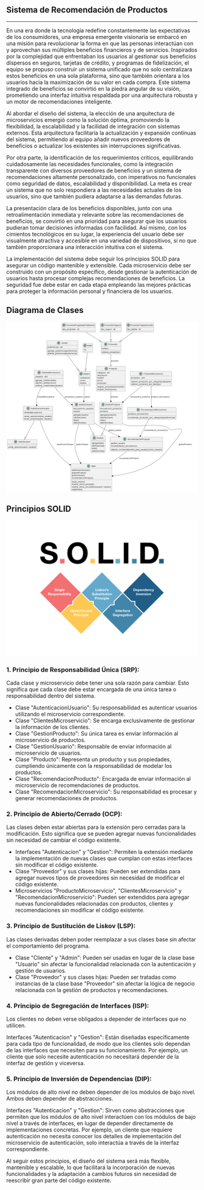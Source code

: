 ## Sistema de Recomendación de Productos

------------
En una era donde la tecnología redefine constantemente las expectativas de los consumidores, una empresa emergente visionaria se embarcó en una misión para revolucionar la forma en que las personas interactúan con y aprovechan sus múltiples beneficios financieros y de servicios. Inspirados por la complejidad que enfrentaban los usuarios al gestionar sus beneficios dispersos en seguros, tarjetas de crédito, y programas de fidelización, el equipo se propuso construir un sistema unificado que no solo centralizara estos beneficios en una sola plataforma, sino que también orientara a los usuarios hacia la maximización de su valor en cada compra. Este sistema integrado de beneficios se convirtió en la piedra angular de su visión, prometiendo una interfaz intuitiva respaldada por una arquitectura robusta y un motor de recomendaciones inteligente.

Al abordar el diseño del sistema, la elección de una arquitectura de microservicios emergió como la solución óptima, promoviendo la flexibilidad, la escalabilidad y la facilidad de integración con sistemas externos. Esta arquitectura facilitaría la actualización y expansión continuas del sistema, permitiendo al equipo añadir nuevos proveedores de beneficios o actualizar los existentes sin interrupciones significativas.

Por otra parte, la identificación de los requerimientos críticos, equilibrando cuidadosamente las necesidades funcionales, como la integración transparente con diversos proveedores de beneficios y un sistema de recomendaciones altamente personalizado, con imperativos no funcionales como seguridad de datos, escalabilidad y disponibilidad. La meta es crear un sistema que no solo respondiera a las necesidades actuales de los usuarios, sino que también pudiera adaptarse a las demandas futuras.

La presentación clara de los beneficios disponibles, junto con una retroalimentación inmediata y relevante sobre las recomendaciones de beneficios, se convirtió en una prioridad para asegurar que los usuarios pudieran tomar decisiones informadas con facilidad. Así mismo, con los cimientos tecnológicos en su lugar, la experiencia del usuario debe ser visualmente atractiva y accesible en una variedad de dispositivos, si no que también proporcionara una interacción intuitiva con el sistema.

La implementación del sistema debe seguir los principios SOLID para asegurar un código mantenible y extensible. Cada microservicio debe ser construido con un propósito específico, desde gestionar la autenticación de usuarios hasta procesar complejas recomendaciones de beneficios. La seguridad fue debe estar en cada etapa empleando las mejores prácticas para proteger la información personal y financiera de los usuarios.

## Diagrama de Clases
[![diagrama de clases](https://github.com/Jesus-Caballero-Cartuistes/Parcial-1/blob/master/classes.png "diagrama de clases")](https://github.com/Jesus-Caballero-Cartuistes/Parcial-1/blob/master/classes.png "diagrama de clases")


##  Principios SOLID
[![solid](https://github.com/Jesus-Caballero-Cartuistes/Parcial-1/blob/master/img.png "solid")](https://github.com/Jesus-Caballero-Cartuistes/Parcial-1/blob/master/img.png "solid")


### 1. Principio de Responsabilidad Única (SRP):
Cada clase y microservicio debe tener una sola razón para cambiar. Esto significa que cada clase debe estar encargada de una única tarea o responsabilidad dentro del sistema.

- Clase "AutenticacionUsuario": Su responsabilidad es autenticar usuarios utilizando el microservicio correspondiente.
- Clase "ClientesMicroservicio": Se encarga exclusivamente de gestionar la información de los clientes.
- Clase "GestionProducto": Su única tarea es enviar información al microservicio de productos.
- Clase "GestionUsuario": Responsable de enviar información al microservicio de usuarios.
- Clase "Producto": Representa un producto y sus propiedades, cumpliendo únicamente con la responsabilidad de modelar los productos.
- Clase "RecomendacionProducto": Encargada de enviar información al microservicio de recomendaciones de productos.
- Clase "RecomendacionMicroservicio": Su responsabilidad es procesar y generar recomendaciones de productos.
### 2. Principio de Abierto/Cerrado (OCP):
Las clases deben estar abiertas para la extensión pero cerradas para la modificación. Esto significa que se pueden agregar nuevas funcionalidades sin necesidad de cambiar el código existente.

- Interfaces "Autenticacion" y "Gestion": Permiten la extensión mediante la implementación de nuevas clases que cumplan con estas interfaces sin modificar el código existente.
- Clase "Proveedor" y sus clases hijas: Pueden ser extendidas para agregar nuevos tipos de proveedores sin necesidad de modificar el código existente.
- Microservicios "ProductoMicroservicio", "ClientesMicroservicio" y "RecomendacionMicroservicio": Pueden ser extendidos para agregar nuevas funcionalidades relacionadas con productos, clientes y recomendaciones sin modificar el código existente.
### 3. Principio de Sustitución de Liskov (LSP):
Las clases derivadas deben poder reemplazar a sus clases base sin afectar el comportamiento del programa.

- Clase "Cliente" y "Admin": Pueden ser usadas en lugar de la clase base "Usuario" sin afectar la funcionalidad relacionada con la autenticación y gestión de usuarios.
- Clase "Proveedor" y sus clases hijas: Pueden ser tratadas como instancias de la clase base "Proveedor" sin afectar la lógica de negocio relacionada con la gestión de productos y recomendaciones.
### 4. Principio de Segregación de Interfaces (ISP):
Los clientes no deben verse obligados a depender de interfaces que no utilicen.

Interfaces "Autenticacion" y "Gestion": Están diseñadas específicamente para cada tipo de funcionalidad, de modo que los clientes solo dependan de las interfaces que necesiten para su funcionamiento. Por ejemplo, un cliente que solo necesite autenticación no necesitará depender de la interfaz de gestión y viceversa.
### 5. Principio de Inversión de Dependencias (DIP):
Los módulos de alto nivel no deben depender de los módulos de bajo nivel. Ambos deben depender de abstracciones.

Interfaces "Autenticacion" y "Gestion": Sirven como abstracciones que permiten que los módulos de alto nivel interactúen con los módulos de bajo nivel a través de interfaces, en lugar de depender directamente de implementaciones concretas. Por ejemplo, un cliente que requiere autenticación no necesita conocer los detalles de implementación del microservicio de autenticación, solo interactúa a través de la interfaz correspondiente.

Al seguir estos principios, el diseño del sistema será más flexible, mantenible y escalable, lo que facilitará la incorporación de nuevas funcionalidades y la adaptación a cambios futuros sin necesidad de reescribir gran parte del código existente.
